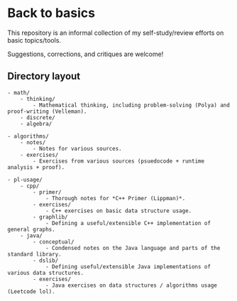 # Back to basics

This repository is an informal collection of my self-study/review efforts on basic topics/tools.

Suggestions, corrections, and critiques are welcome!


## Directory layout

```
- math/
    - thinking/
        - Mathematical thinking, including problem-solving (Polya) and proof-writing (Velleman).
    - discrete/
    - algebra/

- algorithms/
    - notes/
        - Notes for various sources.
    - exercises/
        - Exercises from various sources (psuedocode + runtime analysis + proof).

- pl-usage/
    - cpp/
        - primer/
            - Thorough notes for *C++ Primer (Lippman)*.
        - exercises/
            - C++ exercises on basic data structure usage.
        - graphlib/
            - Defining a useful/extensible C++ implementation of general graphs.
    - java/
        - conceptual/
            - Condensed notes on the Java language and parts of the standard library.
        - dslib/
            - Defining useful/extensible Java implementations of various data structures.
        - exercises/
            - Java exercises on data structures / algorithms usage (Leetcode lol).
```

